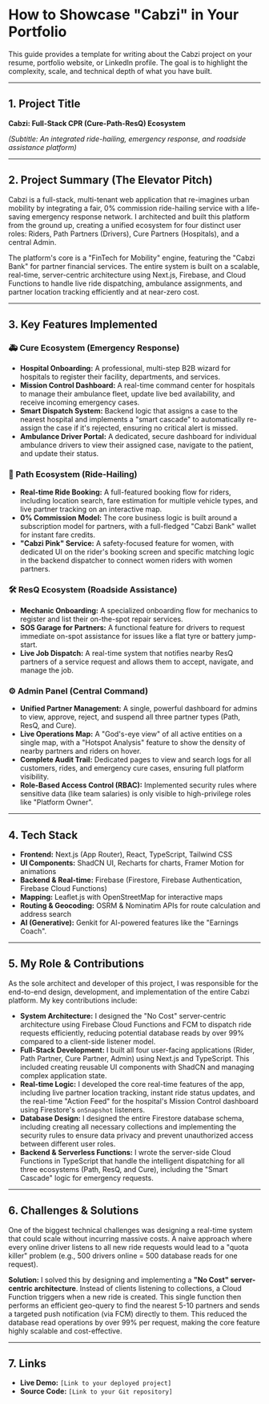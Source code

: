 # How to Showcase "Cabzi" in Your Portfolio

This guide provides a template for writing about the Cabzi project on your resume, portfolio website, or LinkedIn profile. The goal is to highlight the complexity, scale, and technical depth of what you have built.

---

## 1. Project Title

**Cabzi: Full-Stack CPR (Cure-Path-ResQ) Ecosystem**

*(Subtitle: An integrated ride-hailing, emergency response, and roadside assistance platform)*

---

## 2. Project Summary (The Elevator Pitch)

Cabzi is a full-stack, multi-tenant web application that re-imagines urban mobility by integrating a fair, 0% commission ride-hailing service with a life-saving emergency response network. I architected and built this platform from the ground up, creating a unified ecosystem for four distinct user roles: Riders, Path Partners (Drivers), Cure Partners (Hospitals), and a central Admin.

The platform's core is a "FinTech for Mobility" engine, featuring the "Cabzi Bank" for partner financial services. The entire system is built on a scalable, real-time, server-centric architecture using Next.js, Firebase, and Cloud Functions to handle live ride dispatching, ambulance assignments, and partner location tracking efficiently and at near-zero cost.

---

## 3. Key Features Implemented

### 🚑 Cure Ecosystem (Emergency Response)
*   **Hospital Onboarding:** A professional, multi-step B2B wizard for hospitals to register their facility, departments, and services.
*   **Mission Control Dashboard:** A real-time command center for hospitals to manage their ambulance fleet, update live bed availability, and receive incoming emergency cases.
*   **Smart Dispatch System:** Backend logic that assigns a case to the nearest hospital and implements a "smart cascade" to automatically re-assign the case if it's rejected, ensuring no critical alert is missed.
*   **Ambulance Driver Portal:** A dedicated, secure dashboard for individual ambulance drivers to view their assigned case, navigate to the patient, and update their status.

### 🚖 Path Ecosystem (Ride-Hailing)
*   **Real-time Ride Booking:** A full-featured booking flow for riders, including location search, fare estimation for multiple vehicle types, and live partner tracking on an interactive map.
*   **0% Commission Model:** The core business logic is built around a subscription model for partners, with a full-fledged "Cabzi Bank" wallet for instant fare credits.
*   **"Cabzi Pink" Service:** A safety-focused feature for women, with dedicated UI on the rider's booking screen and specific matching logic in the backend dispatcher to connect women riders with women partners.

### 🛠️ ResQ Ecosystem (Roadside Assistance)
*   **Mechanic Onboarding:** A specialized onboarding flow for mechanics to register and list their on-the-spot repair services.
*   **SOS Garage for Partners:** A functional feature for drivers to request immediate on-spot assistance for issues like a flat tyre or battery jump-start.
*   **Live Job Dispatch:** A real-time system that notifies nearby ResQ partners of a service request and allows them to accept, navigate, and manage the job.

### ⚙️ Admin Panel (Central Command)
*   **Unified Partner Management:** A single, powerful dashboard for admins to view, approve, reject, and suspend all three partner types (Path, ResQ, and Cure).
*   **Live Operations Map:** A "God's-eye view" of all active entities on a single map, with a "Hotspot Analysis" feature to show the density of nearby partners and riders on hover.
*   **Complete Audit Trail:** Dedicated pages to view and search logs for all customers, rides, and emergency cure cases, ensuring full platform visibility.
*   **Role-Based Access Control (RBAC):** Implemented security rules where sensitive data (like team salaries) is only visible to high-privilege roles like "Platform Owner".

---

## 4. Tech Stack

*   **Frontend:** Next.js (App Router), React, TypeScript, Tailwind CSS
*   **UI Components:** ShadCN UI, Recharts for charts, Framer Motion for animations
*   **Backend & Real-time:** Firebase (Firestore, Firebase Authentication, Firebase Cloud Functions)
*   **Mapping:** Leaflet.js with OpenStreetMap for interactive maps
*   **Routing & Geocoding:** OSRM & Nominatim APIs for route calculation and address search
*   **AI (Generative):** Genkit for AI-powered features like the "Earnings Coach".

---

## 5. My Role & Contributions

As the sole architect and developer of this project, I was responsible for the end-to-end design, development, and implementation of the entire Cabzi platform. My key contributions include:

*   **System Architecture:** I designed the "No Cost" server-centric architecture using Firebase Cloud Functions and FCM to dispatch ride requests efficiently, reducing potential database reads by over 99% compared to a client-side listener model.
*   **Full-Stack Development:** I built all four user-facing applications (Rider, Path Partner, Cure Partner, Admin) using Next.js and TypeScript. This included creating reusable UI components with ShadCN and managing complex application state.
*   **Real-time Logic:** I developed the core real-time features of the app, including live partner location tracking, instant ride status updates, and the real-time "Action Feed" for the hospital's Mission Control dashboard using Firestore's `onSnapshot` listeners.
*   **Database Design:** I designed the entire Firestore database schema, including creating all necessary collections and implementing the security rules to ensure data privacy and prevent unauthorized access between different user roles.
*   **Backend & Serverless Functions:** I wrote the server-side Cloud Functions in TypeScript that handle the intelligent dispatching for all three ecosystems (Path, ResQ, and Cure), including the "Smart Cascade" logic for emergency requests.

---

## 6. Challenges & Solutions

One of the biggest technical challenges was designing a real-time system that could scale without incurring massive costs. A naive approach where every online driver listens to all new ride requests would lead to a "quota killer" problem (e.g., 500 drivers online = 500 database reads for one request).

**Solution:** I solved this by designing and implementing a **"No Cost" server-centric architecture**. Instead of clients listening to collections, a Cloud Function triggers when a new ride is created. This single function then performs an efficient geo-query to find the nearest 5-10 partners and sends a targeted push notification (via FCM) directly to them. This reduced the database read operations by over 99% per request, making the core feature highly scalable and cost-effective.

---

## 7. Links

*   **Live Demo:** `[Link to your deployed project]`
*   **Source Code:** `[Link to your Git repository]`
